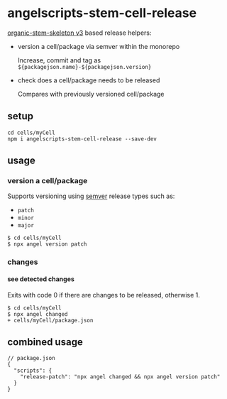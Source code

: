 # angelscripts-stem-cell-release

[organic-stem-skeleton v3](https://github.com/node-organic/organic-stem-skeleton) based release helpers:

* version a cell/package via semver within the monorepo

  Increase, commit and tag as `${packagejson.name}-${packagejson.version}`

* check does a cell/package needs to be released

  Compares with previously versioned cell/package

## setup

```
cd cells/myCell
npm i angelscripts-stem-cell-release --save-dev
```

## usage


### version a cell/package

Supports versioning using [semver](https://github.com/npm/node-semver) release types such as:

* `patch`
* `minor`
* `major`

```
$ cd cells/myCell
$ npx angel version patch
```

### changes

#### see detected changes

Exits with code 0 if there are changes to be released, otherwise 1.

```
$ cd cells/myCell
$ npx angel changed
+ cells/myCell/package.json
```

## combined usage

```
// package.json
{
  "scripts": {
    "release-patch": "npx angel changed && npx angel version patch"
  }
}
```